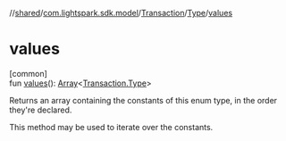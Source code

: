 //[shared](../../../../index.md)/[com.lightspark.sdk.model](../../index.md)/[Transaction](../index.md)/[Type](index.md)/[values](values.md)

# values

[common]\
fun [values](values.md)(): [Array](https://kotlinlang.org/api/latest/jvm/stdlib/kotlin/-array/index.html)&lt;[Transaction.Type](index.md)&gt;

Returns an array containing the constants of this enum type, in the order they're declared.

This method may be used to iterate over the constants.
